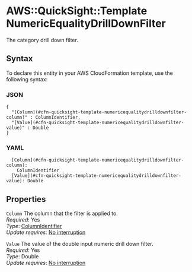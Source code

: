 # AWS::QuickSight::Template NumericEqualityDrillDownFilter<a name="aws-properties-quicksight-template-numericequalitydrilldownfilter"></a>

The category drill down filter\.

## Syntax<a name="aws-properties-quicksight-template-numericequalitydrilldownfilter-syntax"></a>

To declare this entity in your AWS CloudFormation template, use the following syntax:

### JSON<a name="aws-properties-quicksight-template-numericequalitydrilldownfilter-syntax.json"></a>

```
{
  "[Column](#cfn-quicksight-template-numericequalitydrilldownfilter-column)" : ColumnIdentifier,
  "[Value](#cfn-quicksight-template-numericequalitydrilldownfilter-value)" : Double
}
```

### YAML<a name="aws-properties-quicksight-template-numericequalitydrilldownfilter-syntax.yaml"></a>

```
  [Column](#cfn-quicksight-template-numericequalitydrilldownfilter-column):
    ColumnIdentifier
  [Value](#cfn-quicksight-template-numericequalitydrilldownfilter-value): Double
```

## Properties<a name="aws-properties-quicksight-template-numericequalitydrilldownfilter-properties"></a>

`Column` <a name="cfn-quicksight-template-numericequalitydrilldownfilter-column"></a>
The column that the filter is applied to\.  
_Required_: Yes  
_Type_: [ColumnIdentifier](aws-properties-quicksight-template-columnidentifier.md)  
_Update requires_: [No interruption](https://docs.aws.amazon.com/AWSCloudFormation/latest/UserGuide/using-cfn-updating-stacks-update-behaviors.html#update-no-interrupt)

`Value` <a name="cfn-quicksight-template-numericequalitydrilldownfilter-value"></a>
The value of the double input numeric drill down filter\.  
_Required_: Yes  
_Type_: Double  
_Update requires_: [No interruption](https://docs.aws.amazon.com/AWSCloudFormation/latest/UserGuide/using-cfn-updating-stacks-update-behaviors.html#update-no-interrupt)
